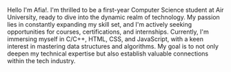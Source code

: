 Hello I'm Afia!.
I'm thrilled to be a first-year Computer Science student at Air University, ready to dive into the dynamic realm of technology.
My passion lies in constantly expanding my skill set, and I'm actively seeking opportunities for courses, certifications, and internships.
Currently, I'm immersing myself in C/C++, HTML, CSS, and JavaScript, with a keen interest in mastering data structures and algorithms. 
My goal is to not only deepen my technical expertise but also establish valuable connections within the tech industry.





